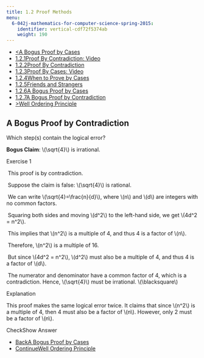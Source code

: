 ```yaml
---
title: 1.2 Proof Methods
menu:
  6-042j-mathematics-for-computer-science-spring-2015:
    identifier: vertical-cdf72f5374ab
    weight: 190
---
```

*   [<A Bogus Proof by Cases](/courses/electrical-engineering-and-computer-science/6-042j-mathematics-for-computer-science-spring-2015/proofs/tp1-2/vertical-70c0b579a359)
*   [1.2.1Proof By Contradiction: Video](/courses/electrical-engineering-and-computer-science/6-042j-mathematics-for-computer-science-spring-2015/proofs/tp1-2)
*   [1.2.2Proof By Contradiction](/courses/electrical-engineering-and-computer-science/6-042j-mathematics-for-computer-science-spring-2015/proofs/tp1-2/vertical-2835de2f30b6)
*   [1.2.3Proof By Cases: Video](/courses/electrical-engineering-and-computer-science/6-042j-mathematics-for-computer-science-spring-2015/proofs/tp1-2/vertical-f502ca28cf17)
*   [1.2.4When to Prove by Cases](/courses/electrical-engineering-and-computer-science/6-042j-mathematics-for-computer-science-spring-2015/proofs/tp1-2/vertical-ba5ad72ae7ec)
*   [1.2.5Friends and Strangers](/courses/electrical-engineering-and-computer-science/6-042j-mathematics-for-computer-science-spring-2015/proofs/tp1-2/vertical-9380624edebc)
*   [1.2.6A Bogus Proof by Cases](/courses/electrical-engineering-and-computer-science/6-042j-mathematics-for-computer-science-spring-2015/proofs/tp1-2/vertical-70c0b579a359)
*   [1.2.7A Bogus Proof by Contradiction](/courses/electrical-engineering-and-computer-science/6-042j-mathematics-for-computer-science-spring-2015/proofs/tp1-2/vertical-cdf72f5374ab)
*   [\>Well Ordering Principle](/courses/electrical-engineering-and-computer-science/6-042j-mathematics-for-computer-science-spring-2015/proofs/tp2-1)

A Bogus Proof by Contradiction
------------------------------

Which step(s) contain the logical error?

**Bogus Claim**: \\(\\sqrt{4}\\) is irrational.

Exercise 1

&nbsp;This proof is by contradiction.&nbsp;

&nbsp;Suppose the claim is false: \\(\\sqrt{4}\\) is rational.&nbsp;

&nbsp;We can write \\(\\sqrt{4}=\\frac{n}{d}\\), where \\(n\\) and \\(d\\) are integers with no common factors.&nbsp;

&nbsp;Squaring both sides and moving \\(d^2\\) to the left-hand side, we get \\(4d^2 = n^2\\).&nbsp;

&nbsp;This implies that \\(n^2\\) is a multiple of 4, and thus 4 is a factor of \\(n\\).&nbsp;

&nbsp;Therefore, \\(n^2\\) is a multiple of 16.&nbsp;

&nbsp;But since \\(4d^2 = n^2\\), \\(d^2\\) must also be a multiple of 4, and thus 4 is a factor of \\(d\\).&nbsp;

&nbsp;The numerator and denominator have a common factor of 4, which is a contradiction. Hence, \\(\\sqrt{4}\\) must be irrational. \\(\\blacksquare\\)&nbsp;

Explanation

This proof makes the same logical error twice. It claims that since \\(n^2\\) is a multiple of 4, then 4 must also be a factor of \\(n\\). However, only 2 must be a factor of \\(n\\).

CheckShow Answer

*   [BackA Bogus Proof by Cases](/courses/electrical-engineering-and-computer-science/6-042j-mathematics-for-computer-science-spring-2015/proofs/tp1-2/vertical-70c0b579a359)
*   [ContinueWell Ordering Principle](/courses/electrical-engineering-and-computer-science/6-042j-mathematics-for-computer-science-spring-2015/proofs/tp2-1)